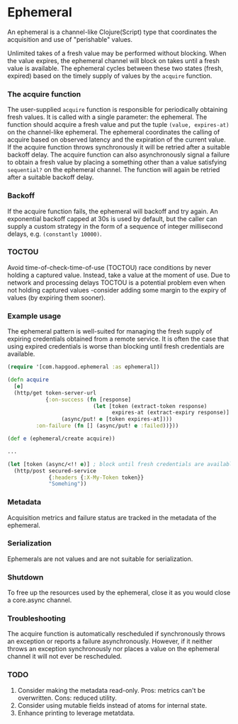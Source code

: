 # Ephemeral
An ephemeral is a channel-like Clojure(Script) type that coordinates the acquisition and use of "perishable" values.

Unlimited takes of a fresh value may be performed without blocking.  When the value expires, the ephemeral channel will block on takes until a fresh value is available.  The ephemeral cycles between these two states (fresh, expired) based on the timely supply of values by the `acquire` function.

### The acquire function
The user-supplied `acquire` function is responsible for periodically obtaining fresh values.  It is called with a single parameter: the ephemeral.  The function should acquire a fresh value and put the tuple `(value, expires-at)` on the channel-like ephemeral.  The ephemeral coordinates the calling of acquire based on observed latency and the expiration of the current value.  If the acquire function throws synchronously it will be retried after a suitable backoff delay.  The acquire function can also asynchronously signal a failure to obtain a fresh value by placing a something other than a value satisfying `sequential?` on the ephemeral channel.  The function will again be retried after a suitable backoff delay.

### Backoff
If the acquire function fails, the ephemeral will backoff and try again.  An exponential backoff capped at 30s is used by default, but the caller can supply a custom strategy in the form of a sequence of integer millisecond delays, e.g. `(constantly 10000)`.

### TOCTOU
Avoid time-of-check-time-of-use (TOCTOU) race conditions by never holding a captured value.  Instead, take a value at the moment of use.  Due to network and processing delays TOCTOU is a potential problem even when not holding captured values -consider adding some margin to the expiry of values (by expiring them sooner).

### Example usage
The ephemeral pattern is well-suited for managing the fresh supply of expiring credentials obtained from a remote service.  It is often the case that using expired credentials is worse than blocking until fresh credentials are available.

``` clojure
(require '[com.hapgood.ephemeral :as ephemeral])

(defn acquire
  [e]
  (http/get token-server-url
            {:on-success (fn [response]
                           (let [token (extract-token response)
                                 expires-at (extract-expiry response)]
			     (async/put! e [token expires-at])))
	     :on-failure (fn [] (async/put! e :failed))}))

(def e (ephemeral/create acquire))

...

(let [token (async/<!! e)] ; block until fresh credentials are available
  (http/post secured-service
             {:headers {:X-My-Token token}}
             "Somehing"))
```

### Metadata
Acquisition metrics and failure status are tracked in the metadata of the ephemeral.

### Serialization
Ephemerals are not values and are not suitable for serialization.

### Shutdown
To free up the resources used by the ephemeral, close it as you would close a core.async channel.

### Troubleshooting
The acquire function is automatically rescheduled if synchronously throws an exception or reports a failure asynchronously.  However, if it neither throws an exception synchronously nor places a value on the ephemeral channel it will not ever be rescheduled.

### TODO
1. Consider making the metadata read-only.  Pros: metrics can't be overwritten.  Cons: reduced utility.
2. Consider using mutable fields instead of atoms for internal state.
3. Enhance printing to leverage metatdata.

